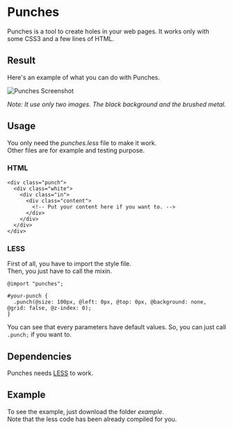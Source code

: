 Punches
=======

Punches is a tool to create holes in your web pages. It works only with some CSS3 and a few lines of HTML.

Result
------
Here's an example of what you can do with Punches.

![Punches Screenshot](https://github.com/BinaryBrain/Punches/master/readme-images/screenshot2.png?raw=true)

_Note: It use only two images. The black background and the brushed metal._

Usage
-----

You only need the _punches.less_ file to make it work.  
Other files are for example and testing purpose.

### HTML

```
<div class="punch">
  <div class="white">
    <div class="in">
      <div class="content">
	    <!-- Put your content here if you want to. -->
      </div>
    </div>
  </div>
</div>
```

### LESS

First of all, you have to import the style file.  
Then, you just have to call the mixin.

```
@import "punches";

#your-punch {
  .punch(@size: 100px, @left: 0px, @top: 0px, @background: none, @grid: false, @z-index: 0);
}
```
You can see that every parameters have default values. So, you can just call `.punch;` if you want to.

Dependencies
------------

Punches needs [LESS](http://lesscss.org) to work.

Example
-------

To see the example, just download the folder _example_.  
Note that the less code has been already compiled for you.
